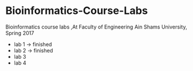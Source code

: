 # Bioinformatics-Course-Labs
Bioinformatics course labs ,At Faculty of Engineering Ain Shams University, Spring 2017
+ lab 1 -> finished
+ lab 2 -> finished
+ lab 3
+ lab 4
